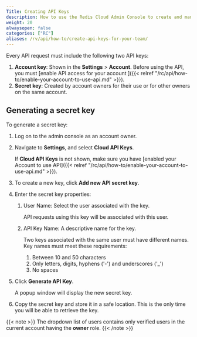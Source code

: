 ```yaml
---
Title: Creating API Keys
description: How to use the Redis Cloud Admin Console to create and manage API Keys for your Account's team owners
weight: 20
alwaysopen: false
categories: ["RC"]
aliases: /rv/api/how-to/create-api-keys-for-your-team/
---
```

Every API request must include the following two API keys:

1. **Account key**: Shown in the **Settings** > **Account**.
    Before using the API, you must [enable API access for your account ]({{< relref  "/rc/api/how-to/enable-your-account-to-use-api.md" >}}).
1. **Secret key**: Created by account owners for their use or for other owners on the same account.

## Generating a secret key

To generate a secret key:

1. Log on to the admin console as an account owner.
1. Navigate to **Settings**, and select **Cloud API Keys**.

    If **Cloud API Keys** is not shown, make sure you have [enabled your Account to use API]({{< relref  "/rc/api/how-to/enable-your-account-to-use-api.md" >}}).
1. To create a new key, click **Add new API secret key**.
1. Enter the secret key properties:
    1. User Name: Select the user associated with the key.

        API requests using this key will be associated with this user.
    1. API Key Name: A descriptive name for the key.

        Two keys associated with the same user must have different names. Key names must meet these requirements:
        1. Between 10 and 50 characters
        1. Only letters, digits, hyphens ('-') and underscores ('_')
        1. No spaces
1. Click **Generate API Key**.

    A popup window will display the new secret key.
1. Copy the secret key and store it in a safe location. This is the only time you will be able to retrieve the key.

{{< note >}}
The dropdown list of users contains only verified users in the current account having the **owner** role.
{{< /note >}}
